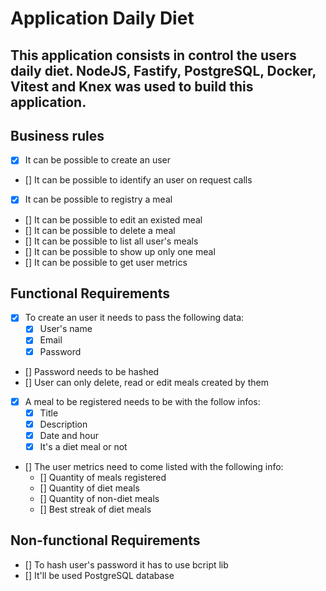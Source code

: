 # Application Daily Diet

## This application consists in control the users daily diet. NodeJS, Fastify, PostgreSQL, Docker, Vitest and Knex was used to build this application.

## Business rules

- [x] It can be possible to create an user
- [] It can be possible to identify an user on request calls
- [x] It can be possible to registry a meal
- [] It can be possible to edit an existed meal
- [] It can be possible to delete a meal
- [] It can be possible to list all user's meals
- [] It can be possible to show up only one meal
- [] It can be possible to get user metrics

## Functional Requirements

- [x] To create an user it needs to pass the following data:
  - [x] User's name
  - [x] Email
  - [x] Password
- [] Password needs to be hashed
- [] User can only delete, read or edit meals created by them
- [x] A meal to be registered needs to be with the follow infos:
  - [x] Title
  - [x] Description
  - [x] Date and hour
  - [x] It's a diet meal or not
- [] The user metrics need to come listed with the following info:
  - [] Quantity of meals registered
  - [] Quantity of diet meals
  - [] Quantity of non-diet meals
  - [] Best streak of diet meals

## Non-functional Requirements

- [] To hash user's password it has to use bcript lib
- [] It'll be used PostgreSQL database
